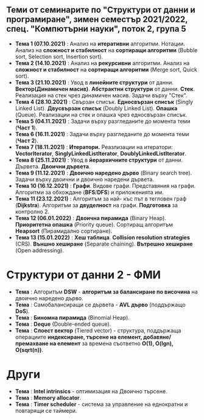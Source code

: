 ## Теми от семинарите по "Структури от данни и програмиране", зимен семестър 2021/2022, спец. "Компютърни науки", поток 2, група 5 ##

- **Тема 1 (07.10.2021)** : Анализ на **итеративни** алгоритми. Нотации. Анализ на **сложност и стабилност** на **сортиращи алгоритми** (Bubble sort, Selection sort, Insertion sort).
- **Тема 2 (14.10.2021)** : Анализ на **рекурсивни** алгоритми. Анализ на **сложност и стабилност** на **сортиращи алгоритми** (Merge sort, Quick sort).
- **Тема 3 (21.10.2021)** : Увод в **линейните структури** от данни. **Вектор(Динамичен масив)**. **Абстрактни структури** от данни. **Стек**. Реализация на стек чрез динамичен масив. Задачи върху "Стек".  
- **Тема 4 (28.10.2021)** : Свързан списък. **Едносвързан списък** (Singly Linked List). **Двусвързан списък** (Doubly Linked List). **Опашка** (Queue). Реализации на стек и опашка чрез едносвързан списък.  
- **Тема 5 (04.11.2021)** : Задачи върху разгледаните до момента теми (**Част 1**).  
- **Тема 6 (16.11.2021)** : Задачи върху разгледаните до момента теми (**Част 2**).  
- **Тема 7 (18.11.2021)** : **Итератори.** Реазлизации на итератори: **VectorIterator**, **SinglyLinkedListIterator**, **DoublyLinkedListIterator**.  
- **Тема 8 (25.11.2021)** : Увод в **йерархичните структури** от данни. Дървета. **Двоични дървета**.  
- **Тема 9 (11.12.2021)** : **Двоично наредено дърво** (Binary search tree). Задачи върху двоични и двоично наредени дървета.  
- **Тема 10 (16.12.2021)** : **Графи**. Видове графи. Представяния на графи. Алгоритми за обхождане (**BFS**/**DFS**) и приложенията им.  
- **Тема 11 (23.12.2021)** : Алгоритъм за най- къс път в тегловен граф (**Dijkstra**). Алгоритъм за **двуделност** на графи. **Подготовка** за контролно 2.  
- **Тема 12 (06.01.2022)** : **Двоична пирамида** (Binary Heap). **Приоритетна опашка** (Priority queue). Сортиращ алгоритъм **Heapsort** (Пирамидално сортиране).  
- **Тема 13 (15.01.2022)** : **Хеш таблица**. **Collision resolution strategies** (CRS). **Външно хеширане** (Separate chaining). **Вътрешно хеширане** (Open addressing).  

# Структури от данни 2 - ФМИ
- **Тема** : Алгоритъм **DSW** - **алгоритъм за балансиране по височина** на двоично наредено дърво.  
- **Тема** : Самобалансиращи се дървета - **AVL дърво** (поддържащо **DoS**).  
- **Тема** : **Биномна пирамида** (Binomial Heap).  
- **Тема** :  **Deque** (Double-ended queue).  
- **Тема** :  **Слоест вектор** (Tiered vector) - структура, поддържаща операциите **индексиране, търсене на елемент, добавяне/премахване на елемент** за времена съответно **O(1), O(lgn), O(sqrt(n))**.

# Други
- **Тема** : **Intel intrinsics** - оптимизация на Двоично търсене.
- **Тема** : **Memory allocator**.  
- **Тема** : **Timer scheduler** - система за управление на еднократни и повтарящи се таймери.  
